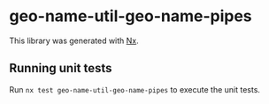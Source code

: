# geo-name-util-geo-name-pipes

This library was generated with [Nx](https://nx.dev).

## Running unit tests

Run `nx test geo-name-util-geo-name-pipes` to execute the unit tests.
